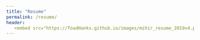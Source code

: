 ```yaml
---
title: "Resume"
permalink: /resume/
header:
   <embed src="https://ToadHanks.github.io/images/mihir_resume_2019v4.pdf" type="application/pdf" />	
---
```

